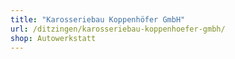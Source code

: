 ```yaml
---
title: "Karosseriebau Koppenhöfer GmbH"
url: /ditzingen/karosseriebau-koppenhoefer-gmbh/
shop: Autowerkstatt
---
```

